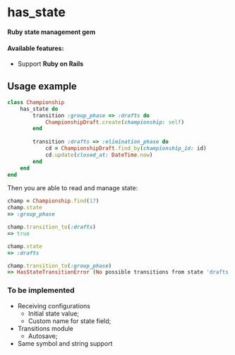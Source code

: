 # has_state
**Ruby state management gem**

#### Available features:
* Support **Ruby on Rails**

## Usage example
```ruby
class Championship
    has_state do
        transition :group_phase => :drafts do
            ChampionshipDraft.create(championship: self)
        end
        
        transition :drafts => :elimination_phase do
            cd = ChampionshipDraft.find_by(championship_id: id)
            cd.update(closed_at: DateTime.now)
        end
    end
end
```
Then you are able to read and manage state:
```ruby
champ = Championship.find(17)
champ.state
=> :group_phase

champ.transition_to(:drafts)
=> true

champ.state
=> :drafts

champ.transition_to(:group_phase)
=> HasStateTransitionError (No possible transitions from state 'drafts' to 'group_phase')
```

### To be implemented
* Receiving configurations
    * Initial state value;
    * Custom name for state field;
* Transitions module
    * Autosave;
* Same symbol and string support